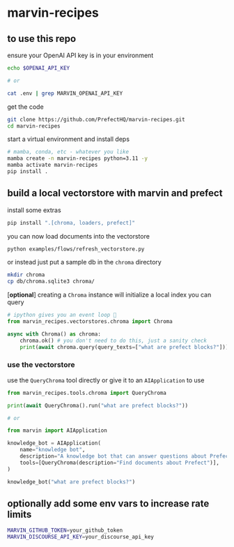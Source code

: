 # marvin-recipes

## to use this repo
ensure your OpenAI API key is in your environment
```bash
echo $OPENAI_API_KEY

# or

cat .env | grep MARVIN_OPENAI_API_KEY
```

get the code
```bash
git clone https://github.com/PrefectHQ/marvin-recipes.git
cd marvin-recipes
```

start a virtual environment and install deps
```bash
# mamba, conda, etc - whatever you like
mamba create -n marvin-recipes python=3.11 -y
mamba activate marvin-recipes
pip install .
```


## build a local vectorstore with marvin and prefect
install some extras
```bash
pip install ".[chroma, loaders, prefect]"
```

you can now load documents into the vectorstore
```bash
python examples/flows/refresh_vectorstore.py
```

or instead just put a sample db in the `chroma` directory
```bash
mkdir chroma
cp db/chroma.sqlite3 chroma/
```

[**optional**] creating a `Chroma` instance will initialize a local index you can query
```python
# ipython gives you an event loop 🙂
from marvin_recipes.vectorstores.chroma import Chroma

async with Chroma() as chroma:
    chroma.ok() # you don't need to do this, just a sanity check
    print(await chroma.query(query_texts=["what are prefect blocks?"]))
```

### use the vectorstore
use the `QueryChroma` tool directly or give it to an `AIApplication` to use
```python
from marvin_recipes.tools.chroma import QueryChroma

print(await QueryChroma().run("what are prefect blocks?"))

# or

from marvin import AIApplication

knowledge_bot = AIApplication(
    name="knowledge bot",
    description="A knowledge bot that can answer questions about Prefect",
    tools=[QueryChroma(description="Find documents about Prefect")],
)

knowledge_bot("what are prefect blocks?")
```

## optionally add some env vars to increase rate limits
```bash
MARVIN_GITHUB_TOKEN=your_github_token
MARVIN_DISCOURSE_API_KEY=your_discourse_api_key
```